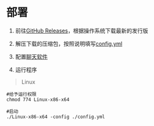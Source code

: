 # 部署
1. 前往[GitHub Releases](https://github.com/nyancatda/ShionBot/releases)，根据操作系统下载最新的发行版

2. 解压下载的压缩包，按照说明填写[config.yml](configyml-template.md)

3. 配置[聊天软件](/SNS-Configuration/README.md)

4. 运行程序
> Linux
``` shell
#给予运行权限
chmod 774 Linux-x86-x64

#启动
./Linux-x86-x64 -config ./config.yml
```
